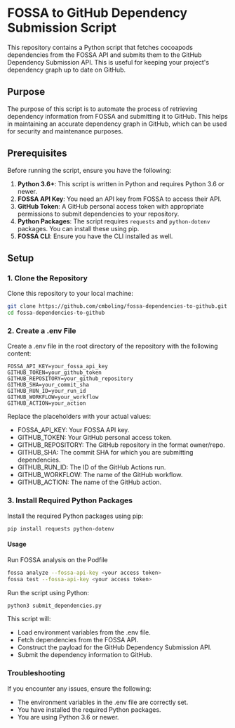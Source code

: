 # FOSSA to GitHub Dependency Submission Script

This repository contains a Python script that fetches cocoapods dependencies from the FOSSA API and submits them to the GitHub Dependency Submission API. This is useful for keeping your project's dependency graph up to date on GitHub.

## Purpose

The purpose of this script is to automate the process of retrieving dependency information from FOSSA and submitting it to GitHub. This helps in maintaining an accurate dependency graph in GitHub, which can be used for security and maintenance purposes.

## Prerequisites

Before running the script, ensure you have the following:

1. **Python 3.6+**: This script is written in Python and requires Python 3.6 or newer.
2. **FOSSA API Key**: You need an API key from FOSSA to access their API.
3. **GitHub Token**: A GitHub personal access token with appropriate permissions to submit dependencies to your repository.
4. **Python Packages**: The script requires `requests` and `python-dotenv` packages. You can install these using pip.
5. **FOSSA CLI**: Ensure you have the CLI installed as well.

## Setup

### 1. Clone the Repository

Clone this repository to your local machine:

```sh
git clone https://github.com/cmboling/fossa-dependencies-to-github.git
cd fossa-dependencies-to-github
```

### 2. Create a .env File
Create a .env file in the root directory of the repository with the following content:

```
FOSSA_API_KEY=your_fossa_api_key
GITHUB_TOKEN=your_github_token
GITHUB_REPOSITORY=your_github_repository
GITHUB_SHA=your_commit_sha
GITHUB_RUN_ID=your_run_id
GITHUB_WORKFLOW=your_workflow
GITHUB_ACTION=your_action
```

Replace the placeholders with your actual values:

- FOSSA_API_KEY: Your FOSSA API key.
- GITHUB_TOKEN: Your GitHub personal access token.
- GITHUB_REPOSITORY: The GitHub repository in the format owner/repo.
- GITHUB_SHA: The commit SHA for which you are submitting dependencies.
- GITHUB_RUN_ID: The ID of the GitHub Actions run.
- GITHUB_WORKFLOW: The name of the GitHub workflow.
- GITHUB_ACTION: The name of the GitHub action.

### 3. Install Required Python Packages
Install the required Python packages using pip:

```
pip install requests python-dotenv
```

#### Usage

Run FOSSA analysis on the Podfile
```sh
fossa analyze --fossa-api-key <your access token>
fossa test --fossa-api-key <your access token>
```

Run the script using Python:

```sh
python3 submit_dependencies.py
```

This script will:
- Load environment variables from the .env file.
- Fetch dependencies from the FOSSA API.
- Construct the payload for the GitHub Dependency Submission API.
- Submit the dependency information to GitHub.

### Troubleshooting
If you encounter any issues, ensure the following:

- The environment variables in the .env file are correctly set.
- You have installed the required Python packages.
- You are using Python 3.6 or newer.
